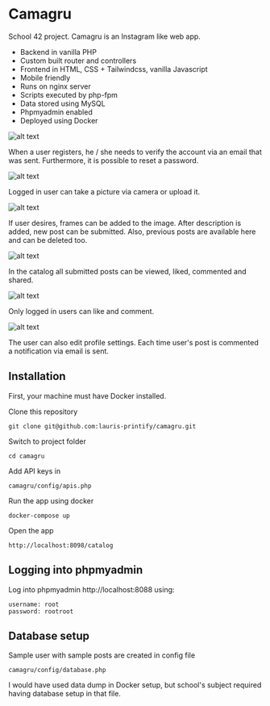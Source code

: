 # Camagru

School 42 project. Camagru is an Instagram like web app.

- Backend in vanilla PHP
- Custom built router and controllers
- Frontend in HTML, CSS + Tailwindcss, vanilla Javascript
- Mobile friendly
- Runs on nginx server
- Scripts executed by php-fpm
- Data stored using MySQL
- Phpmyadmin enabled
- Deployed using Docker

![alt text](https://i.imgur.com/9dkaEGO.png)

When a user registers, he / she needs to verify the account via an email that was sent.
Furthermore, it is possible to reset a password.

![alt text](https://i.imgur.com/Yno0qmp.png)

Logged in user can take a picture via camera or upload it.

![alt text](https://i.imgur.com/E8ig6Vl.png)

If user desires, frames can be added to the image.
After description is added, new post can be submitted.
Also, previous posts are available here and can be deleted too.

![alt text](https://i.imgur.com/sBcBuR4.png)

In the catalog all submitted posts can be viewed, liked, commented and shared.

![alt text](https://i.imgur.com/z2kTG6h.png)

Only logged in users can like and comment.

![alt text](https://i.imgur.com/IaZq8oY.png)

The user can also edit profile settings. Each time user's post is commented a notification via email is sent.

## Installation

First, your machine must have Docker installed.

Clone this repository

```
git clone git@github.com:lauris-printify/camagru.git
```

Switch to project folder

```
cd camagru
```

Add API keys in

```
camagru/config/apis.php
```

Run the app using docker

```
docker-compose up
```

Open the app

```
http://localhost:8098/catalog
```

## Logging into phpmyadmin

Log into phpmyadmin http://localhost:8088 using:

```
username: root
password: rootroot
```

## Database setup

Sample user with sample posts are created in config file

```
camagru/config/database.php
```

I would have used data dump in Docker setup, but school's
subject required having database setup in that file.

